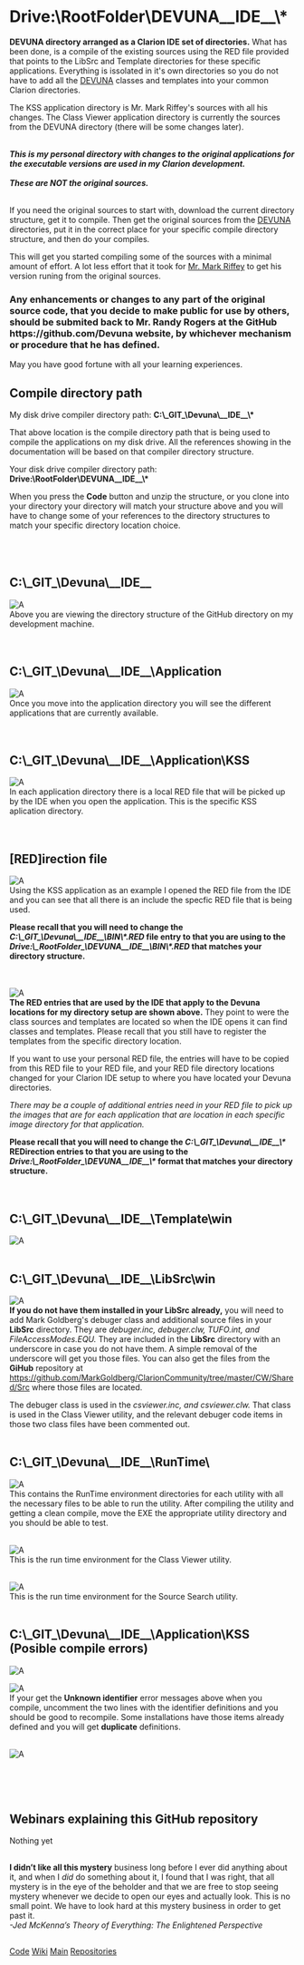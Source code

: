 # Drive:\RootFolder\DEVUNA__IDE__\\*

**DEVUNA directory arranged as a Clarion IDE set of directories.** What has been done, is a compile of the existing sources using 
the RED file provided that points to the LibSrc and Template directories for these specific applications. Everything is issolated 
in it's own directories so you do not have to add all the [DEVUNA](https://github.com/Devuna) classes and templates into your common Clarion directories.

The KSS application directory is Mr. Mark Riffey's sources with all his changes. The Class Viewer application directory 
is currently the sources from the DEVUNA directory (there will be some changes later). 

<br/>_**This is my personal directory with changes to the original applications for the executable versions are used in my Clarion development.<br/><br/>
These are NOT the original sources.**_<br/><br/>

If you need the original sources to start with, download the current directory structure, get it to compile. Then get the original sources 
from the [DEVUNA](https://github.com/Devuna) directories, put it in the correct place for your specific compile directory structure, and then do your compiles.

This will get you started compiling some of the sources with a minimal amount of effort. A lot less effort that it took for [Mr. Mark Riffey](https://github.com/mriffey/Devuna-KwikSourceSearch) to get his version runing from the original sources.

<H3>Any enhancements or changes to any part of the original source code, that you decide to make public for use by others, should be submited back to Mr. Randy Rogers at the GitHub https://github.com/Devuna website, by whichever mechanism or procedure that he has defined.</H3>

May you have good fortune with all your learning experiences.

## Compile directory path

My disk drive compiler directory path: **C:\\\_GIT\_\\Devuna\\\_\_IDE\_\_\\\***

That above location is the compile directory path that is being used to compile the applications on my disk drive.
All the references showing in the documentation will be based on that compiler directory structure.

Your disk drive compiler directory path: **Drive:\\RootFolder\\DEVUNA\_\_IDE\_\_\\\***

When you press the **Code** button and unzip the structure, or you clone into your directory your directory will match your structure above
and you will have to change some of your references to the directory structures to match your specific directory location choice.  
<br/><br/><br/>   

## C:\\\_GIT\_\\Devuna\\\_\_IDE\_\_
![A](https://github.com/RobertArtigas/DEVUNA__IDE__/blob/main/wiki/Images/DEVUNA_DIRECTORY_01.PNG)
<BR/>Above you are viewing the directory structure of the GitHub directory on my development machine.<br/><br/><br/>

## C:\\\_GIT\_\\Devuna\\\_\_IDE\_\_\\Application
![A](https://github.com/RobertArtigas/DEVUNA__IDE__/blob/main/wiki/Images/DEVUNA_DIRECTORY_02.PNG)
<BR/>Once you move into the application directory you will see the different applications that are currently available.<br/><br/><br/>

## C:\\\_GIT\_\\Devuna\\\_\_IDE\_\_\\Application\\KSS
![A](https://github.com/RobertArtigas/DEVUNA__IDE__/blob/main/wiki/Images/DEVUNA_DIRECTORY_03.PNG)
<BR/>In each application directory there is a local RED file that will be picked up by the IDE when you open the application.
This is the specific KSS aplication directory.<br/><br/><br/>

## [RED]irection file

![A](https://github.com/RobertArtigas/DEVUNA__IDE__/blob/main/wiki/Images/DEVUNA_RED_01.PNG)
<BR/>Using the KSS application as an example I opened the RED file from the IDE and you can see that all there is an include the specfic RED file 
that is being used.

**Please recall that you will need to change the _C:\\\_GIT\_\\Devuna\\\_\_IDE\_\_\\BIN\\*.RED_ file entry to that you are using to the _Drive:\\\_RootFolder\_\\DEVUNA\_\_IDE\_\_\\BIN\\*.RED_ that matches your directory structure.**
<br/><br/><br/>

![A](https://github.com/RobertArtigas/DEVUNA__IDE__/blob/main/wiki/Images/DEVUNA_RED_02.PNG)
<BR/>**The RED entries that are used by the IDE that apply to the Devuna locations for my directory setup are shown above.** 
They point to were the class sources and templates are located so when the IDE opens it can find classes and templates. 
Please recall that you still have to register the templates from the specific directory location.

If you want to use your personal RED file, the entries will have to be copied from this RED file to your RED file, and your RED file directory locations changed 
for your Clarion IDE setup to where you have located your Devuna directories.

_There may be a couple of additional entries need in your RED file to pick up the images that are for each application that are location in
each specific image directory for that application._

**Please recall that you will need to change the _C:\\\_GIT\_\\Devuna\\\_\_IDE\_\_\\*_ REDirection entries to that you are using to the _Drive:\\\_RootFolder\_\\DEVUNA\_\_IDE\_\_\\*_ format that matches your directory structure.**
<br/><br/><br/>

## C:\\\_GIT\_\\Devuna\\\_\_IDE\_\_\\Template\\win

![A](https://github.com/RobertArtigas/DEVUNA__IDE__/blob/main/wiki/Images/DEVUNA_TEMPLATE_01.PNG)
<br/><br/>

## C:\\\_GIT\_\\Devuna\\\_\_IDE\_\_\\LibSrc\\win

![A](https://github.com/RobertArtigas/DEVUNA__IDE__/blob/main/wiki/Images/DEVUNA_LIBSRC_01.PNG)
<br/>**If you do not have them installed in your LibSrc already,** you will need to add Mark Goldberg's debuger class and additional source files in your **LibSrc** directory. They are _debuger.inc, debuger.clw, TUFO.int, and FileAccessModes.EQU._ They are included in the **LibSrc** directory with an underscore in case you do not have them. A simple removal of the underscore will get you those files. You can also get the files from the **GiHub** repository at 
https://github.com/MarkGoldberg/ClarionCommunity/tree/master/CW/Shared/Src where those files are located.

The debuger class is used in the _csviewer.inc, and csviewer.clw._ That class is used in the Class Viewer utility, and the relevant debuger code items 
in those two class files have been commented out.
<br/><br/>

## C:\\\_GIT\_\\Devuna\\\_\_IDE\_\_\\RunTime\\

![A](https://github.com/RobertArtigas/DEVUNA__IDE__/blob/main/wiki/Images/DEVUNA_RUNTIME_01.PNG)
<br/>This contains the RunTime environment directories for each utility with all the necessary files to
be able to run the utility. After compiling the utility and getting a clean compile, move the EXE the appropriate utility 
directory and you should be able to test.
<br/><br/>

![A](https://github.com/RobertArtigas/DEVUNA__IDE__/blob/main/wiki/Images/DEVUNA_RUNTIME_02.PNG)
<br/>This is the run time environment for the Class Viewer utility.
<br/><br/>

![A](https://github.com/RobertArtigas/DEVUNA__IDE__/blob/main/wiki/Images/DEVUNA_RUNTIME_03.PNG)
<br/>This is the run time environment for the Source Search utility.
<br/><br/>

## C:\\\_GIT\_\\Devuna\\\_\_IDE\_\_\\Application\\KSS (Posible compile errors)

![A](https://github.com/RobertArtigas/DEVUNA__IDE__/blob/main/wiki/Images/DEVUNA_KSS_ER_01.png)

![A](https://github.com/RobertArtigas/DEVUNA__IDE__/blob/main/wiki/Images/DEVUNA_KSS_ER_02.png)
<br/>If your get the **Unknown identifier** error messages above when you compile, uncomment the two lines with the identifier definitions
and you should be good to recompile. Some installations have those items already defined and you will get **duplicate** definitions.
<br/><br/>

![A](https://github.com/RobertArtigas/DEVUNA__IDE__/blob/main/wiki/Images/DEVUNA_KSS_ER_03.png)

<br/><br/><br/>

## Webinars explaining this GitHub repository

Nothing yet

##
###

**I didn’t like all this mystery** business long before I ever did anything about it, and when I _did_ do something about it, I found that I was right, that all mystery is in the eye of the beholder and that we are free to stop seeing mystery whenever we decide to open our eyes and actually look. This is no small point. We have to look hard at this mystery business in order to get past it.<br/> 
_-Jed McKenna’s Theory of Everything: The Enlightened Perspective_

##

[Code](https://github.com/RobertArtigas/DEVUNA__IDE__) 
[Wiki](https://github.com/RobertArtigas/DEVUNA__IDE__/wiki) 
[Main](https://github.com/RobertArtigas) 
[Repositories](https://github.com/RobertArtigas?tab=repositories)

